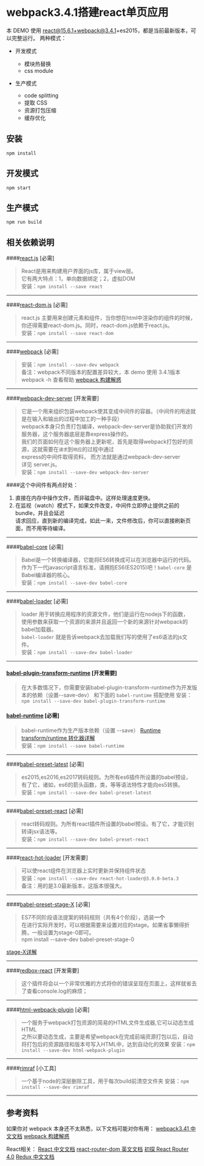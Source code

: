# webpack3.4.1搭建react单页应用
本 DEMO 使用 react@15.6.1+webpack@3.4.1+es2015，都是当前最新版本，可以完整运行。
两种模式：
- 开发模式
  * 模块热替换
  * css module

- 生产模式
  * code splitting
  * 提取 CSS
  * 资源打包压缩
  * 缓存优化

## 安装
`npm install`

## 开发模式
`npm start`

## 生产模式
`npm run build`

## 相关依赖说明
####[react.js](https://facebook.github.io/react/index.html) [必需]
> React是用来构建用户界面的js库，属于view层。  
  它有两大特点：1，单向数据绑定；2，虚拟DOM  
  安装：`npm install --save react`
  
---

####[react-dom.js](https://npm.taobao.org/package/react-dom) [必需]
> react.js 主要用来创建元素和组件，当你想在html中渲染你的组件的时候，  
你还得需要react-dom.js。同时，react-dom.js依赖于react.js。  
安装：`npm install --save react-dom`

---

####[webpack](https://doc.webpack-china.org/guides/) [必需]
> 安装：`npm install --save-dev webpack`  
备注：webpack不同版本的配置差异较大，本 demo 使用 3.4.1版本  
webpack -h 查看帮助 
[webpack 构建解惑](https://segmentfault.com/a/1190000005089993#articleHeader3)

---

####[webpack-dev-server](https://github.com/webpack/webpack-dev-server) [开发需要]
> 它是一个用来组织包装webpack使其变成中间件的容器。（中间件的用途就是在输入和输出的过程中加工的一种手段）  
webpack本身只负责打包编译，webpack-dev-server是协助我们开发的服务器，这个服务器底层是靠express操作的。  
我们的页面如何在这个服务器上更新呢，首先是取得webpack打包好的资源，这就需要在`请求`到`响应`的过程中通过  
express的中间件取得资料， 而方法就是通过webpack-dev-server  
详见 server.js。  
安装：`npm install --save-dev webpack-dev-server`  

####这个中间件有两点好处：  

1. 直接在内存中操作文件，而非磁盘中。这样处理速度更快。  
1. 在监视（watch）模式下，如果文件改变，中间件立即停止提供之前的bundle，并且会延迟  
请求回应，直到新的编译完成，如此一来，文件修改后，你可以直接刷新页面，而不用等待编译。

---


####[babel-core](https://npm.taobao.org/package/babel-core) [必需]  
> Babel是一个转换编译器，它能将ES6转换成可以在浏览器中运行的代码。  
作为下一代javascript语言标准，请拥抱ES6(ES2015)吧！`babel-core` 是Babel编译器的核心。  
安装：`npm install --save-dev babel-core`

---

####[babel-loader](https://npm.taobao.org/package/babel-loader) [必需]  
> loader 用于转换应用程序的资源文件，他们是运行在nodejs下的函数，  
使用参数来获取一个资源的来源并且返回一个新的来源针对webpack的babel加载器。  
`babel-loader` 就是告诉webpack去加载我们写的使用了es6语法的js文件。  
安装：`npm install --save-dev babel-loader`

---

#### [babel-plugin-transform-runtime](http://babeljs.io/docs/plugins/transform-runtime/#why) [开发需要]
> 在大多数情况下，你需要安装babel-plugin-transform-runtime作为开发版本的依赖（设置--save-dev）
和下面的 `babel-runtime` 搭配使用
安装：`npm install --save-dev babel-plugin-transform-runtime`

#### [babel-runtime](http://babeljs.io/docs/plugins/transform-runtime/#why) [必需]
> babel-runtime作为生产版本依赖（设置 --save）
[Runtime transform/runtime 转化器详解](https://segmentfault.com/a/1190000009065987)  
安装：`npm install --save babel-runtime`

---

####[babel-preset-latest](http://babeljs.io/docs/plugins/preset-latest/) [必需]  
> es2015,es2016,es2017转码规则。为所有es6插件所设置的babel预设，  
有了它，诸如，es6的箭头函数，类，等等语法特性才能向es5转换。  
安装：`npm install --save-dev babel-preset-latest`

---

####[babel-preset-react](https://github.com/babel/babel) [必需]  
> react转码规则。为所有react插件所设置的babel预设。有了它，才能识别转译jsx语法等。  
安装：`npm install --save-dev babel-preset-react`

---

####[react-hot-loader](https://github.com/gaearon/react-hot-loader/tree/master/docs#starter-kits) [开发需要]  
> 可以使react组件在浏览器上实时更新并保持组件状态  
安装：`npm install --save-dev react-hot-loader@3.0.0-beta.3`  
备注：用的是3.0最新版本，这版本很强大。

---

####[babel-preset-stage-X](https://npm.taobao.org/package/babel-preset-stage-0) [必需]  
> ES7不同阶段语法提案的转码规则（共有4个阶段），选装**一个**  
在进行实际开发时，可以根据需要来设置对应的stage。如果省事懒得折腾，一般设置为stage-0即可。  
npm install --save-dev babel-preset-stage-0  

[stage-X详解](http://www.cnblogs.com/flyingzl/p/5501247.html)

---

####[redbox-react](https://github.com/KeywordBrain/redbox-react) [开发需要]  
> 这个插件将会以一个非常优雅的方式将你的错误呈现在页面上，这样就省去了查看console.log的麻烦；

---

####[html-webpack-plugin](https://npm.taobao.org/package/html-webpack-plugin) [必需]  
> 一个服务于webpack打包资源的简易的HTML文件生成器,它可以动态生成HTML  
之所以要动态生成，主要是希望webpack在完成前端资源打包以后，自动将打包后的资源路径和版本号写入HTML中，达到自动化的效果
安装：`npm install --save-dev html-webpack-plugin`  

---

####[rimraf](https://npm.taobao.org/package/rimraf) [小工具]
> 一个基于node的深层删除工具，用于每次build前清空文件夹 
安装：`npm install --save-dev rimraf`

---

## 参考资料
如果你对 webpack 本身还不太熟悉，以下文档可能对你有用：
[webpack3.41 中文文档](https://doc.webpack-china.org/guides/)
[webpack 构建解惑](https://segmentfault.com/a/1190000005089993#articleHeader3)

React相关：
[React 中文文档](https://discountry.github.io/react/)
[react-router-dom 英文文档](https://reacttraining.com/react-router/web/example/basic)
[初探 React Router 4.0](http://blog.csdn.net/sinat_17775997/article/details/69218382)
[Redux 中文文档](http://cn.redux.js.org/index.html)


